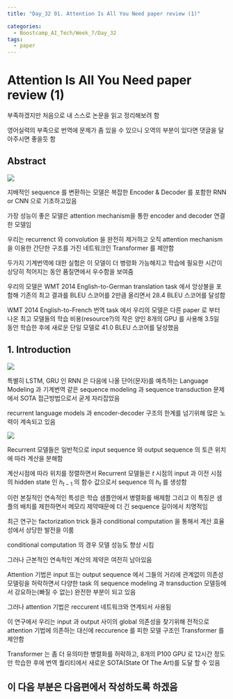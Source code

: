 ```yaml
---
title: "Day_32 01. Attention Is All You Need paper review (1)"

categories:
  - Boostcamp_AI_Tech/Week_7/Day_32
tags:
  - paper
---
```

  
# Attention Is All You Need paper review (1)

부족하겠지만 처음으로 내 스스로 논문을 읽고 정리해보려 함

영어실력의 부족으로 번역에 문제가 좀 있을 수 있으니 오역의 부분이 있다면 댓글을 달아주시면 좋을듯 함

## Abstract

![]({{site.url}}/assets/images/f4d72f81.png)

지배적인 sequence 를 변환하는 모델은 복잡한 Encoder & Decoder 를 포함한 RNN or CNN 으로 기초하고있음

가장 성능이 좋은 모델은 attention mechanism을 통한 encoder and decoder 연결한 모델임

우리는 recurrenct 와 convolution 을 완전히 제거하고 오직 attention mechanism 을 이용한 간단한 구조를 가진 네트워크인 
Transformer 를 제안함

두가지 기계번역에 대한 실험은 이 모델이 더 병령화 가능해지고 학습에 필요한 시간이 상당히 적어지는 동안 품질면에서 우수함을 보여줌

우리의 모델은 WMT 2014 English-to-German translation task 에서 앙상블을 포함해 기존의 최고 결과를 BLEU 스코어를
2만큼 올리면서 28.4 BLEU 스코어를 달성함

WMT 2014 English-to-French 번역 task 에서 우리의 모델은 다른 paper 로 부터 나온 최고 모델들의 학습 비용(resource?)의 작은 양인 
8개의 GPU 를 사용해 3.5일 동안 학습한 후에 새로운 단일 모델로 41.0 BLEU 스코어를 달성했음

## 1. Introduction

![]({{site.url}}/assets/images/5c80a0fc.png)

특별히 LSTM, GRU 인 RNN 은 다음에 나올 단어(문자)를 예측하는 Language Modeling 과 기계번역 같은 sequence modeling 과 
sequence transduction 문제에서 SOTA 접근방법으로서 굳게 자리잡았음

recurrent language models 과 encoder-decoder 구조의 한계를 넘기위해 많은 노력이 계속되고 있음

![]({{site.url}}/assets/images/987b13a1.png)

Recurrent 모델들은 일반적으로 input sequence 와 output sequence 의 토큰 위치에 따라 계산을 분해함

계산시점에 따라 위치를 정렬하면서 Recurrent 모델들은 $t$ 시점의 input 과 이전 시점의 hidden state 인 $h_{t-1}$ 의 함수 값으로서
sequence 의 $h_t$ 를 생성함

이런 본질적인 연속적인 특성은 학습 샘플안에서 병렬화를 배제함 그리고 이 특징은 샘플의 배치를 제한하면서 메모리 제약때문에 더 긴 sequence 길이에서 치명적임

최근 연구는 factorization trick 들과 conditional computation 을 통해서 계산 효율성에서 상당한 발전을 이룸

conditional computation 의 경우 모델 성능도 향상 시킴

그러나 근본적인 연속적인 계산의 제약은 여전히 남아있음

Attention 기법은 input 또는 output sequence 에서 그들의 거리에 관계없이 의존성 모델링을 허락하면서 다양한 task 의 sequence modeling 과 
transduction 모델등에서 강요하는(빠질 수 없는) 완전한 부분이 되고 있음

그러나 attention 기법은 reccurent 네트워크와 연계되서 사용됨

이 연구에서 우리는 input 과 output 사이의 global 의존성을 찾기위해 전적으로 attention 기법에 의존하는 대신에 reccurence 를 피한 모델 구조인
Transformer 를 제안함

Transformer 는 좀 더 유의미한 병렬화를 허락하고, 8개의 P100 GPU 로 12시간 정도만 학습한 후에 번역 퀄리티에서 새로운 SOTA(State Of The Art)를
도달 할 수 있음

## 이 다음 부분은 다음편에서 작성하도록 하겠음




